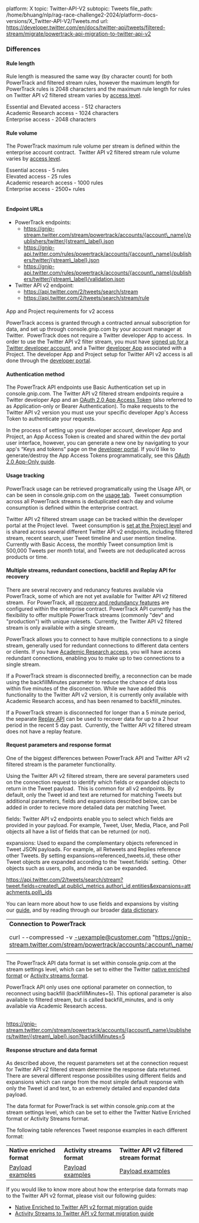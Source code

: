 platform: X
topic: Twitter-API-V2
subtopic: Tweets
file_path: /home/bhuang/nlp/rag-race-challenge2-2024/platform-docs-versions/X_Twitter-API-V2/Tweets.md
url: https://developer.twitter.com/en/docs/twitter-api/tweets/filtered-stream/migrate/powertrack-api-migration-to-twitter-api-v2


### Differences

#### Rule length  

Rule length is measured the same way (by character count) for both PowerTrack and filtered stream rules, however the maximum length for PowerTrack rules is 2048 characters and the maximum rule length for rules on Twitter API v2 filtered stream varies by [access level](https://developer.twitter.com/en/docs/twitter-api/getting-started/about-twitter-api#v2-access-level). 

Essential and Elevated access - 512 characters  
Academic Research access - 1024 characters  
Enterprise access - 2048 characters 

#### Rule volume

The PowerTrack maximum rule volume per stream is defined within the enterprise account contract.  Twitter API v2 filtered stream rule volume varies by [access level](https://developer.twitter.com/en/docs/twitter-api/getting-started/about-twitter-api#v2-access-level).

Essential access - 5 rules  
Elevated access - 25 rules  
Academic research access - 1000 rules  
Enterprise access - 2500+ rules  
 

#### Endpoint URLs

* PowerTrack endpoints:
    * https://gnip-stream.twitter.com/stream/powertrack/accounts/{account\_name}/publishers/twitter/{stream\_label}.json
    * https://gnip-api.twitter.com/rules/powertrack/accounts/{account\_name}/publishers/twitter/{stream\_label}.json
    * https://gnip-api.twitter.com/rules/powertrack/accounts/{account\_name}/publishers/twitter/{stream\_label}/validation.json
* Twitter API v2 endpoint:
    * https://api.twitter.com/2/tweets/search/stream
    * https://api.twitter.com/2/tweets/search/stream/rule

####   
App and Project requirements for v2 access

PowerTrack access is granted through a contracted annual subscription for data, and set up through console.gnip.com by your account manager at Twitter.  PowerTrack does not require a Twitter developer App to access.  In order to use the Twitter API v2 filter stream, you must have [signed up for a Twitter developer account](https://developer.twitter.com/en/portal/petition/essential/basic-info), and a Twitter [developer App](https://developer.twitter.com/en/portal/projects-and-apps.html) associated with a Project. The developer App and Project setup for Twitter API v2 access is all done through the [developer portal](https://developer.twitter.com/en/portal/projects-and-apps).  

#### Authentication method

The PowerTrack API endpoints use Basic Authentication set up in console.gnip.com. The Twitter API v2 filtered stream endpoints require a Twitter developer App and an [OAuth 2.0 App Access Token](https://developer.twitter.com/en/docs/authentication/oauth-2-0) (also referred to as Application-only or Bearer Authentication). To make requests to the Twitter API v2 version you must use your specific developer App's Access Token to authenticate your requests.

In the process of setting up your developer account, developer App and Project, an App Access Token is created and shared within the dev portal user interface, however, you can generate a new one by navigating to your app's “Keys and tokens” page on the [developer portal](https://developer.twitter.com/en/portal/projects-and-apps). If you’d like to generate/destroy the App Access Tokens programmatically, see this [OAuth 2.0 App-Only guide](https://developer.twitter.com/en/docs/authentication/oauth-2-0/application-only.html).

#### Usage tracking

PowerTrack usage can be retrieved programatically using the Usage API, or can be seen in console.gnip.com on the [usage tab](https://developer.twitter.com/en/docs/twitter-api/enterprise/console/usage.html).  Tweet consumption across all PowerTrack streams is deduplicated each day and volume consumption is defined within the enterprise contract. 

Twitter API v2 filtered stream usage can be tracked within the developer portal at the Project level.  Tweet consumption is [set at the Project level](https://developer.twitter.com/en/docs/projects/overview.html) and is shared across several different Twitter API v2 endpoints, including filtered stream, recent search, user Tweet timeline and user mention timeline.  Currently with Basic Access, the monthly Tweet consumption limit is 500,000 Tweets per month total, and Tweets are not deduplicated across products or time.

#### Multiple streams, redundant conections, backfill and Replay API for recovery

There are several recovery and redunancy features available via PowerTrack, some of which are not yet available for Twitter API v2 filtered stream.  For PowerTrack, all [recovery and redundancy features](https://developer.twitter.com/en/docs/twitter-api/enterprise/powertrack-api/guides/powertrack_recovery_and_redundancy_features.html) are configured within the enterprise contract. PowerTrack API currently has the flexibility to offer multiple PowerTrack streams (commonly "dev" and "production") with unique rulesets.  Currently, the Twitter API v2 filtered stream is only available with a single stream.

PowerTrack allows you to connect to have multiple connections to a single stream, generally used for redundant connections to different data centers or clients. If you have [Academic Research access](https://developer.twitter.com/en/docs/twitter-api/getting-started/about-twitter-api#v2-access-level), you will have access redundant connections, enabling you to make up to two connections to a single stream.

If a PowerTrack stream is disconnected breifly, a reconnection can be made using the backfillMinutes parameter to reduce the chance of data loss within five minutes of the disconection. While we have added this functionality to the Twitter API v2 version, it is currently only available with Academic Research access, and has been renamed to backfill\_minutes.

If a PowerTrack stream is disconnected for longer than a 5 minute period, the separate [Replay API](https://developer.twitter.com/en/docs/twitter-api/enterprise/powertrack-api/api-reference/replay-stream.html) can be used to recover data for up to a 2 hour period in the recent 5 day past.  Currently, the Twitter API v2 filtered stream does not have a replay feature.

#### Request parameters and response format

One of the biggest differences between PowerTrack API and Twitter API v2 filtered stream is the parameter functionality.

Using the Twitter API v2 filtered stream, there are several parameters used on the connection request to identify which fields or expanded objects to return in the Tweet payload.  This is common for all v2 endpoints. By default, only the Tweet id and text are returned for matching Tweets but additional parameters, fields and expansions described below, can be added in order to recieve more detailed data per matching Tweet. 

fields: Twitter API v2 endpoints enable you to select which fields are provided in your payload. For example, Tweet, User, Media, Place, and Poll objects all have a list of fields that can be returned (or not). 

expansions: Used to expand the complementary objects referenced in Tweet JSON payloads. For example, all Retweets and Replies reference other Tweets. By setting expansions=referenced\_tweets.id, these other Tweet objects are expanded according to the \`tweet.fields\` setting.  Other objects such as users, polls, and media can be expanded.

https://api.twitter.com/2/tweets/search/stream?tweet.fields=created\_at,public\_metrics,author\_id,entities&expansions=attachments.poll\_ids

You can learn more about how to use fields and expansions by visiting our [guide](https://developer.twitter.com/en/docs/twitter-api/data-dictionary/using-fields-and-expansions), and by reading through our broader [data dictionary](https://developer.twitter.com/en/docs/twitter-api/data-dictionary/introduction).

|     |     |
| --- | --- |
| **Connection to PowerTrack** | **Example request to Twitter API v2 filtered stream** |
| curl --compressed -v -uexample@customer.com "https://gnip-stream.twitter.com/stream/powertrack/accounts/:account\_name/publishers/twitter/:stream\_label.json" | curl "https://api.twitter.com/2/tweets/search/stream?tweet.fields=attachments,author\_id,context\_annotations,conversation\_id,created\_at,entities,geo,id,in\_reply\_to\_user\_id,lang,possibly\_sensitive,public\_metrics,referenced\_tweets,reply\_settings,source,text,withheld&user.fields=created\_at,description,entities,id,location,name,pinned\_tweet\_id,profile\_image\_url,protected,public\_metrics,url,username,verified,withheld&expansions=author\_id,referenced\_tweets.id,referenced\_tweets.id.author\_id,entities.mentions.username,attachments.poll\_ids,attachments.media\_keys,in\_reply\_to\_user\_id,geo.place\_id&place.fields=contained\_within,country,country\_code,full\_name,geo,id,name,place\_type&poll.fields=duration\_minutes,end\_datetime,id,options,voting\_status" -H "Authorization: Bearer $ACCESS\_TOKEN" |

The PowerTrack API data format is set within console.gnip.com at the stream settings level, which can be set to either the Twitter [native enriched format](https://developer.twitter.com/en/docs/twitter-api/enterprise/data-dictionary/native-enriched-objects/tweet.html) or [Activity streams format](https://developer.twitter.com/en/docs/twitter-api/enterprise/data-dictionary/activity-streams-objects/activity.html). 

PowerTrack API only uses one optional parameter on connection, to reconnect using backfill (backfillMinutes=5). This optional parameter is also available to filtered stream, but is called backfill\_minutes, and is only available via Academic Research access.  
 

https://gnip-stream.twitter.com/stream/powertrack/accounts/{account\_name}/publishers/twitter/{stream\_label}.json?backfillMinutes=5

#### Response structure and data format

As described above, the request parameters set at the connection request for Twitter API v2 filtered stream determine the response data returned.  There are several different response possibilites using different fields and expansions which can range from the most simple default response with only the Tweet id and text, to an extremely detailed and expanded data payload.

The data format for PowerTrack is set within console.gnip.com at the stream settings level, which can be set to either the Twitter Native Enriched format or Activity Streams format. 

The following table references Tweet response examples in each different format:

|     |     |     |
| --- | --- | --- |
| **Native enriched format** | **Activity streams format** | **Twitter API v2 filtered stream format** |
| [Payload examples](https://developer.twitter.com/en/docs/twitter-api/enterprise/data-dictionary/native-enriched-objects/enriched-native-example-payloads) | [Payload examples](https://developer.twitter.com/en/docs/twitter-api/enterprise/data-dictionary/activity-streams-objects/example-payloads.html) | [Payload examples](https://developer.twitter.com/en/docs/twitter-api/data-dictionary/example-payloads.html) |

If you would like to know more about how the enterprise data formats map to the Twitter API v2 format, please visit our following guides:

* [Native Enriched to Twitter API v2 format migration guide](https://developer.twitter.com/en/docs/twitter-api/migrate/data-formats/native-enriched-to-v2)
* [Activity Streams to Twitter API v2 format migration guide](https://developer.twitter.com/en/docs/twitter-api/migrate/data-formats/activity-streams-to-v2)